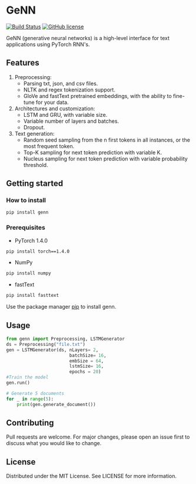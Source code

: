 # GeNN
[![Build Status](https://travis-ci.org/joemccann/dillinger.svg?branch=master)](https://travis-ci.org/joemccann/dillinger) [![GitHub license](https://img.shields.io/badge/license-MIT-blue.svg)](https://github.com/FahedSabellioglu/genn/blob/master/LICENSE.txt)

GeNN (generative neural networks) is a high-level interface for text applications using PyTorch RNN's.


## Features

1.  Preprocessing: 
	- Parsing txt, json, and csv files.
	- NLTK and regex tokenization support.
	- GloVe and fastText pretrained embeddings, with the ability to fine-tune for your data.
2. Architectures and customization:
	- LSTM and GRU, with variable size.
	- Variable number of layers and batches.
	- Dropout.
3. Text generation:
	- Random seed sampling from the n first tokens in all instances, or the most frequent token.
	- Top-K sampling for next token prediction with variable K.
	- Nucleus sampling for next token prediction with variable probability threshold.

## Getting started

### How to install
```bash
pip install genn
```
### Prerequisites
* PyTorch 1.4.0
```bash
pip install torch==1.4.0
```
* NumPy
```bash
pip install numpy
```
* fastText
```bash
pip install fasttext
```
Use the package manager [pip]() to install genn.

## Usage
```python
from genn import Preprocessing, LSTMGenerator
ds = Preprocessing("file.txt")
gen = LSTMGenerator(ds, nLayers= 2,
                        batchSize= 16,
                        embSize = 64,
                        lstmSize= 16,
                        epochs = 20)
#Train the model
gen.run()

# Generate 5 documents
for _ in range(5):
    print(gen.generate_document())
```
## Contributing
 Pull requests are welcome. For major changes, please open an issue first to discuss what you would like to change.
## License
Distributed under the MIT License. See LICENSE for more information.
